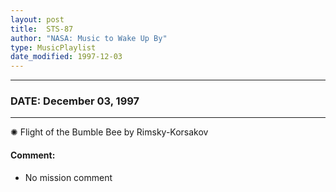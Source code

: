 ```yaml
---
layout: post
title:  STS-87
author: "NASA: Music to Wake Up By"
type: MusicPlaylist
date_modified: 1997-12-03
---
```


----
### DATE: December 03, 1997
----
✺ Flight of the Bumble Bee by Rimsky-Korsakov

#### Comment:
* No mission comment
